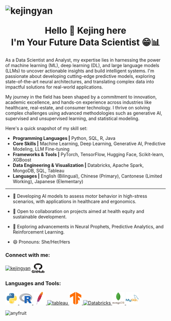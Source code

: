 <h1 align="center"> 
  <p align="left"> 
    <img src="https://komarev.com/ghpvc/?username=kejingyan&label=Profile%20views&color=0e75b6&style=flat" alt="kejingyan" /> 
  </p> 
  Hello 👋 Kejing here 
  <br/> 
  I'm Your Future Data Scientist 😁📊 
</h1>

As a Data Scientist and Analyst, my expertise lies in harnessing the power of machine learning (ML), deep learning (DL), and large language models (LLMs) to uncover actionable insights and build intelligent systems. I'm passionate about developing cutting-edge predictive models, exploring state-of-the-art neural architectures, and translating complex data into impactful solutions for real-world applications.

My journey in the field has been shaped by a commitment to innovation, academic excellence, and hands-on experience across industries like healthcare, real-estate, and consumer technology. I thrive on solving complex challenges using advanced methodologies such as generative AI, supervised and unsupervised learning, and statistical modeling.

Here's a quick snapshot of my skill set:

* **Programming Languages |** Python, SQL, R, Java
* **Core Skills |** Machine Learning, Deep Learning, Generative AI, Predictive Modeling, LLM Fine-tuning
* **Frameworks & Tools |** PyTorch, TensorFlow, Hugging Face, Scikit-learn, XGBoost
* **Data Engineering & Visualization |** Databricks, Apache Spark, MongoDB, SQL, Tableau
* **Languages |** English (Bilingual), Chinese (Primary), Cantonese (Limited Working), Japanese (Elementary)

<!--

space???
## Skills

### Languages & Frameworks:
- **Programming Languages:** JavaScript, TypeScript, Python, SQL.
- **Web Styling & Layout:** HTML, CSS, Tailwind CSS, SCSS.

### Front-End Development:
- **Core Technologies:** Node.js, React, Svelte, SvelteKit.
- **Frameworks & Libraries:** Bootstrap, Flowbite, M3 (Material UI); Expertise in DOM manipulation.

### Back-End Development:
- **Frameworks:** FastAPI, Flask, Django, OpenSSL.
- **Databases:** MongoDB, FireBase, UserBase, Supabase, PostgreSQL.
- **Communication & Messaging:** RabbitMQ, WebSockets, TOZ.

### Testing & Deployment:
- **Testing Tools:** Selenium, Insomnia, Beekeeper Studio.
- **Deployment & Monitoring:** DataDog SLI/SLOs, AWS S3, Heroku, Render, Vercel, Docker.

### Development Tools & Practices:
- **Project Management & Tools:** Git, Jira, VS Code.
- **Methodologies:** Agile workflow, API integration, Object-Oriented Programming, Domain-Driven Design.
-->

<hr/>


- 🔭 Developing AI models to assess motor behavior in high-stress scenarios, with applications in healthcare and ergonomics.

- 👯 Open to collaboration on projects aimed at health equity and sustainable development.

- 🚀 Exploring advancements in Neural Prophets, Predictive Analytics, and Reinforcement Learning.

- 😄 Pronouns: She/Her/Hers
  
<!--
- ❤️ I stand in solidarity with those who are under-represented within our tech communities:
  
<img src="https://static.dezeen.com/uploads/2018/06/lgbt-pride-flag-redesign-hero.jpg" alt="Image" style="width: 18%;"> <img src="https://women-in-tech.org/wp-content/uploads/2019/10/logo-womenintech-global.png" alt="Image" style="width: 25%;">
-->


<!--
- Slack Groups:
-->

<h3 align="left">Connect with me:</h3> <p align="left"> <a href="https://linkedin.com/in/kejing-yan" target="blank"><img align="center" src="https://raw.githubusercontent.com/rahuldkjain/github-profile-readme-generator/master/src/images/icons/Social/linked-in-alt.svg" alt="kejingyan" height="30" width="40" /></a> <a href="https://anyfruit.github.io/" target="blank"><img align="center" src="https://raw.githubusercontent.com/devicons/devicon/master/icons/github/github-original-wordmark.svg" alt="kejingyan-portfolio" height="30" width="40" /></a> </p>

<h3 align="left">Languages and Tools:</h3> 

<p align="left"> 
<a href="https://www.python.org" target="_blank" rel="noreferrer"> 
  <img src="https://raw.githubusercontent.com/devicons/devicon/master/icons/python/python-original.svg" alt="python" width="40" height="40"/> 
</a> 
  
<a href="https://www.r-project.org/" target="_blank" rel="noreferrer"> 
  <img src="https://raw.githubusercontent.com/devicons/devicon/master/icons/r/r-original.svg" alt="r" width="40" height="40"/> 
</a> 

<a href="https://spark.apache.org/" target="_blank" rel="noreferrer"> 
  <img src="https://raw.githubusercontent.com/devicons/devicon/master/icons/apache/apache-original.svg" alt="spark" width="40" height="40"/> 
</a> 

<a href="https://www.tableau.com/" target="_blank" rel="noreferrer"> 
  <img src="https://logos-world.net/wp-content/uploads/2021/10/Tableau-Logo.png" alt="tableau" width="40" height="40"/> 
</a> 

<a href="https://www.tensorflow.org/" target="_blank" rel="noreferrer"> 
  <img src="https://raw.githubusercontent.com/devicons/devicon/master/icons/tensorflow/tensorflow-original.svg" alt="tensorflow" width="40" height="40"/> 
</a> 

<a href="https://databricks.com/" target="_blank" rel="noreferrer"> 
  <img src="https://avatars.githubusercontent.com/u/4998052?s=200&v=4" alt="Databricks" width="40" height="40"/> 
</a> 

<a href="https://www.mongodb.com/" target="_blank" rel="noreferrer"> 
  <img src="https://raw.githubusercontent.com/devicons/devicon/master/icons/mongodb/mongodb-original-wordmark.svg" alt="MongoDB" width="40" height="40"/> 
</a> 

<a href="https://www.mysql.com/" target="_blank" rel="noreferrer"> 
  <img src="https://raw.githubusercontent.com/devicons/devicon/master/icons/mysql/mysql-original-wordmark.svg" alt="SQL" width="40" height="40"/> 
</a> 
</p>


<p><img align="center" src="https://github-readme-stats.vercel.app/api/top-langs?username=anyfruit&show_icons=true&locale=en&layout=compact" alt="anyfruit" /></p>




<!--
- ⚡️ Fun fact: In my free time, I enjoy flexing my creative muscles by 
    building gundam model kits (I'll make a blog link here eventually for my work), 
    playing computer games (use a similar list like below for what games I play and their logos): Destiny 2, league of legends, TFT, Among us,
    designing (include similar list like below for languages, where I show Adoble illustrator, photoshop, figma, inkscape, meshmixer, nomad, fusion360,3d printing
    Music I enjoy(list my favorite artists and maybe link to Marbles Spotify Playlist app
-->

<!--
<details>
  <summary>Languages: </summary>
    JavaScript, TypeScript, Python, SQL, HTML, CSS, Tailwind CSS, SCSS
</details>

<details>
  <summary>Front-End: </summary>
    Node.js, React, Svelte, SvelteKit, Bootstrap, Flowbite, M3 (Material UI), Shadow & Virtual DOM manipulation
</details>

<details>
  <summary>Back-End: </summary>
    FastAPI, Flask, Django, OpenSSL, MongoDB, FireBase, UserBase, PropelAuth, Supabase, PostgreSQL, RabbitMQ, WebSockets, TOZ 
</details>

<details>
  <summary>Testing/Deployment: </summary>
    Selenium, Insomnia, Beekeeper Studio, DataDog SLI/SLOs, AWS S3, Heroku, Render, Vercel, and Docker
</details>

<details>
  <summary>Tools: </summary>
    Git, Jira, Dev tools, VS Code, Insomnia, Agile workflow, API integration, Object Oriented Programming, Domain Driven Design
</details>
-->


<!--
**anyfruit/anyfruit** is a ✨ _special_ ✨ repository because its `README.md` (this file) appears on your GitHub profile.

Here are some ideas to get you started:

- 🔭 I’m currently working on ...
- 🌱 I’m currently learning ...
- 👯 I’m looking to collaborate on ...
- 🤔 I’m looking for help with ...
- 💬 Ask me about ...
- 📫 How to reach me: ...
- 😄 Pronouns: ...
- ⚡ Fun fact: ...
-->
